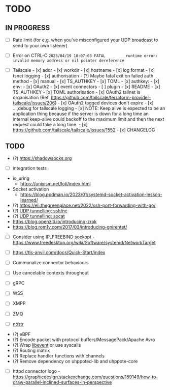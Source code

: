 # TODO

## IN PROGRESS

- [ ] Rate limit (for e.g. when you've misconfigured your UDP broadcast to send to your own listener)
- [ ] Error on CTRL-C
      ```
      2023/04/19 10:07:03 FATAL         runtime error: invalid memory address or nil pointer dereference
      ```

- [ ] Tailscale
      - [x] addr
      - [x] workdir
      - [x] hostname
      - [x] log format
      - [x] tsnet logging 
      - [x] authorisation
            - (?) Maybe fatal exit on failed auth method
            - [x] manual
            - [x] TS_AUTHKEY
            - [x] TOML
                  - [x] authkey:
                  - [x] env:
                  - [x] OAuth2
      - [x] event connectors
      - [ ] plugin
      - [x] README
            - [x] TS_AUTHKEY
            - [x] TOML authorisation
            - [x] OAuth2 tailnet is organisation 
                  (Ref. https://github.com/tailscale/terraform-provider-tailscale/issues/206)
            - [x] OAuth2 tagged devices don't expire
            - [x] ...,debug for tailscale logging
            - [x] NOTE: Keep alive is expected to be an application thing because if the server is 
                  down for a long time an internal keep-alive could backoff to the maximum limit
                  and then the next request could take a long time. 
            - [x] https://github.com/tailscale/tailscale/issues/1552
      - [x] CHANGELOG


## TODO

- (?) https://shadowsocks.org

- [ ] integration tests
- io_uring
  - https://unixism.net/loti/index.html
- Socket activation
   - https://blog.podman.io/2023/01/systemd-socket-activation-lesson-learned/
- (?) https://eli.thegreenplace.net/2022/ssh-port-forwarding-with-go/
- (?) [UDP tunnelling: ssh/nc](https://superuser.com/questions/53103/udp-traffic-through-ssh-tunnel)
- (?) [UDP tunnelling: socat](http://www.morch.com/2011/07/05/forwarding-snmp-ports-over-ssh-using-socat/)
- https://blog.openziti.io/introducing-zrok
- https://blog.rom1v.com/2017/03/introducing-gnirehtet/

- [ ] Consider using IP_FREEBIND sockopt
      - https://www.freedesktop.org/wiki/Software/systemd/NetworkTarget

- [ ] https://tls-anvil.com/docs/Quick-Start/index

- [ ] Commonalize connector behaviours
- [ ] Use cancelable contexts throughout
- [ ] gRPC
- [ ] WSS
- [ ] XMPP
- [ ] ZMQ
- [ ] [nostr](https://github.com/nostr-protocol/nostr)

- (?) eBPF
- (?) Encode packet with protocol buffers/MessagePack/Apache Avro
- (?) Wrap [libevent](https://libevent.org) or use syscalls
- (?) Routing matrix
- (?) Replace handler functions with channels
- (?) Remove dependency on uhppoted-lib and uhppote-core
- [ ] httpd connector logo
      - https://graphicdesign.stackexchange.com/questions/159149/how-to-draw-parallel-inclined-surfaces-in-perspective

